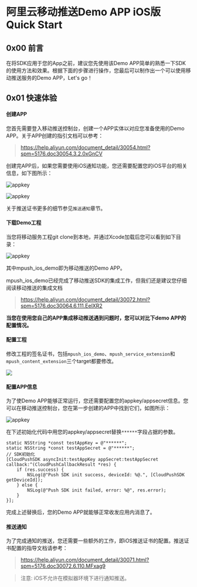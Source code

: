 # 阿里云移动推送Demo APP iOS版 Quick Start

## 0x00 前言
在将SDK应用于您的App之前，建议您先使用该Demo APP简单的熟悉一下SDK的使用方法和效果。根据下面的步骤进行操作，您最后可以制作出一个可以使用移动推送服务的Demo APP，Let's go！

## 0x01 快速体验

#### 创建APP

您首先需要登入移动推送控制台，创建一个APP实体以对应您准备使用的Demo APP。关于APP创建的指引文档可以参考：

>https://help.aliyun.com/document_detail/30054.html?spm=5176.doc30054.3.2.0xGnCV

创建完APP后，如果您需要使用iOS通知功能，您还需要配置您的iOS平台的相关信息，如下图所示：

![appkey](http://test-bucket-lingbo.oss-cn-hangzhou.aliyuncs.com/mpush4.png)

![appkey](http://test-bucket-lingbo.oss-cn-hangzhou.aliyuncs.com/mpush5.png)

关于推送证书更多的细节参见`推送通知`章节。

#### 下载Demo工程

当您将移动服务工程git clone到本地，并通过Xcode加载后您可以看到如下目录：

![appkey](http://test-bucket-lingbo.oss-cn-hangzhou.aliyuncs.com/mpush1.png)

其中mpush_ios_demo即为移动推送的Demo APP。

mpush_ios_demo已经完成了移动推送SDK的集成工作，但我们还是建议您仔细阅读移动推送的集成文档

>https://help.aliyun.com/document_detail/30072.html?spm=5176.doc30064.6.111.EelXR2

**当您在使用您自己的APP集成移动推送遇到问题时，您可以对比下demo APP的配置情况。**

#### 配置工程
修改工程的签名证书，包括`mpush_ios_demo`、`mpush_service_extension`和`mpush_content_extension`三个target都要修改。

![](http://ams-test-junmo.oss-cn-hangzhou.aliyuncs.com/push_demo/Snip20170112_1.png)

#### 配置APP信息

为了使Demo APP能够正常运行，您还需要配置您的appkey/appsecret信息。您可以在移动推送控制台，您在第一步创建的APP中找到它们，如图所示：

![appkey](http://test-bucket-lingbo.oss-cn-hangzhou.aliyuncs.com/mpush2.png)

在下述初始化代码中用您的appkey/appsecret替换`******`字段占据的参数。

```
static NSString *const testAppKey = @"******";
static NSString *const testAppSecret = @"******";
// SDK初始化
[CloudPushSDK asyncInit:testAppKey appSecret:testAppSecret callback:^(CloudPushCallbackResult *res) {
    if (res.success) {
        NSLog(@"Push SDK init success, deviceId: %@.", [CloudPushSDK getDeviceId]);
    } else {
        NSLog(@"Push SDK init failed, error: %@", res.error);
    }
}];
```

完成上述替换后，您的Demo APP就能够正常收发应用内消息了。

#### 推送通知

为了完成通知的推送，您还需要一些额外的工作，即iOS推送证书的配置。推送证书配置的指导文档请参考：

>https://help.aliyun.com/document_detail/30071.html?spm=5176.doc30072.6.110.MFxag9

> 注意: iOS不允许在模拟器环境下进行通知推送。
